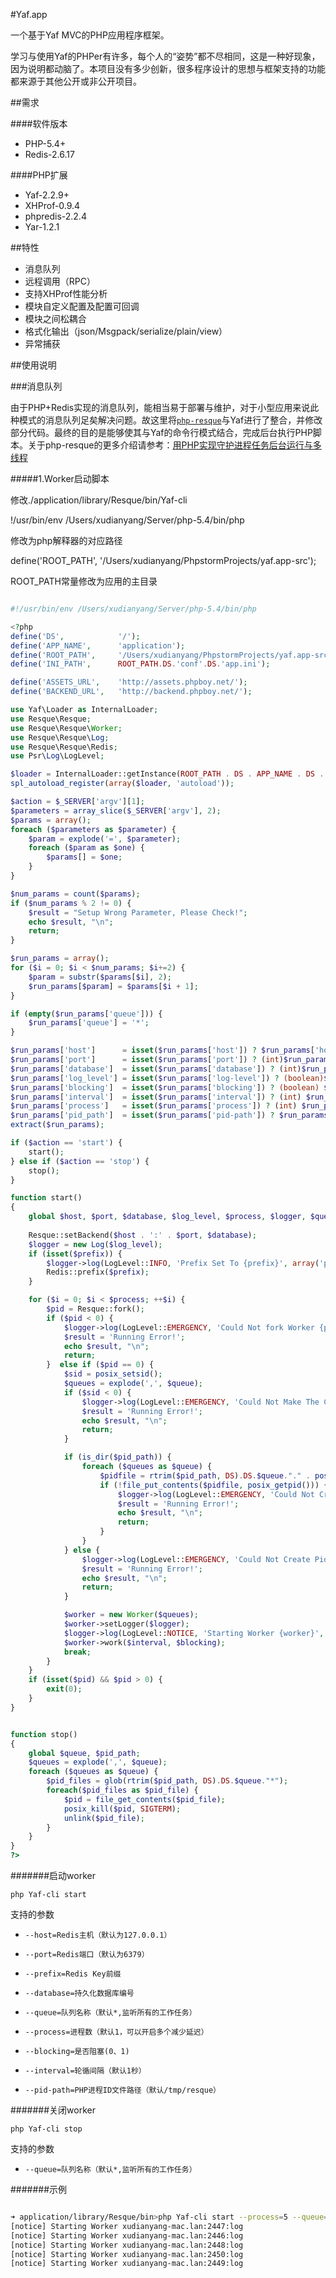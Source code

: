 #Yaf.app

一个基于Yaf MVC的PHP应用程序框架。

学习与使用Yaf的PHPer有许多，每个人的“姿势”都不尽相同，这是一种好现象，因为说明都动脑了。本项目没有多少创新，很多程序设计的思想与框架支持的功能都来源于其他公开或非公开项目。

##需求

####软件版本

* PHP-5.4+
* Redis-2.6.17

####PHP扩展

* Yaf-2.2.9+
* XHProf-0.9.4
* phpredis-2.2.4
* Yar-1.2.1

##特性

* 消息队列
* 远程调用（RPC）
* 支持XHProf性能分析
* 模块自定义配置及配置可回调
* 模块之间松耦合
* 格式化输出（json/Msgpack/serialize/plain/view）
* 异常捕获

##使用说明

###消息队列

由于PHP+Redis实现的消息队列，能相当易于部署与维护，对于小型应用来说此种模式的消息队列足矣解决问题。故这里将[`php-resque`](https://github.com/chrisboulton/php-resque)与Yaf进行了整合，并修改部分代码。最终的目的是能够使其与Yaf的命令行模式结合，完成后台执行PHP脚本。关于php-resque的更多介绍请参考：[用PHP实现守护进程任务后台运行与多线程](http://avnpc.com/pages/run-background-task-by-php-resque)

#####1.Worker启动脚本

修改./application/library/Resque/bin/Yaf-cli

!/usr/bin/env /Users/xudianyang/Server/php-5.4/bin/php

修改为php解释器的对应路径

define('ROOT_PATH',     '/Users/xudianyang/PhpstormProjects/yaf.app-src');

ROOT_PATH常量修改为应用的主目录

```php

#!/usr/bin/env /Users/xudianyang/Server/php-5.4/bin/php

<?php
define('DS',            '/');
define('APP_NAME',      'application');
define('ROOT_PATH',     '/Users/xudianyang/PhpstormProjects/yaf.app-src');
define('INI_PATH',      ROOT_PATH.DS.'conf'.DS.'app.ini');

define('ASSETS_URL',    'http://assets.phpboy.net/');
define('BACKEND_URL',   'http://backend.phpboy.net/');

use Yaf\Loader as InternalLoader;
use Resque\Resque;
use Resque\Resque\Worker;
use Resque\Resque\Log;
use Resque\Resque\Redis;
use Psr\Log\LogLevel;

$loader = InternalLoader::getInstance(ROOT_PATH . DS . APP_NAME . DS . 'library');
spl_autoload_register(array($loader, 'autoload'));

$action = $_SERVER['argv'][1];
$parameters = array_slice($_SERVER['argv'], 2);
$params = array();
foreach ($parameters as $parameter) {
    $param = explode('=', $parameter);
    foreach ($param as $one) {
        $params[] = $one;
    }
}

$num_params = count($params);
if ($num_params % 2 != 0) {
    $result = "Setup Wrong Parameter, Please Check!";
    echo $result, "\n";
    return;
}

$run_params = array();
for ($i = 0; $i < $num_params; $i+=2) {
    $param = substr($params[$i], 2);
    $run_params[$param] = $params[$i + 1];
}

if (empty($run_params['queue'])) {
    $run_params['queue'] = '*';
}

$run_params['host']      = isset($run_params['host']) ? $run_params['host'] : '127.0.0.1';
$run_params['port']      = isset($run_params['port']) ? (int)$run_params['port'] : '6379';
$run_params['database']  = isset($run_params['database']) ? (int)$run_params['database'] : 0;
$run_params['log_level'] = isset($run_params['log-level']) ? (boolean)$run_params['log-level'] : false;
$run_params['blocking']  = isset($run_params['blocking']) ? (boolean) $run_params['blocking'] : false;
$run_params['interval']  = isset($run_params['interval']) ? (int) $run_params['interval'] : 1;
$run_params['process']   = isset($run_params['process']) ? (int) $run_params['process'] : 1;
$run_params['pid_path']  = isset($run_params['pid-path']) ? $run_params['pid-path'] : '/tmp/resque/';
extract($run_params);

if ($action == 'start') {
    start();
} else if ($action == 'stop') {
    stop();
}

function start()
{
    global $host, $port, $database, $log_level, $process, $logger, $queue, $pid_path, $interval, $blocking;
    
    Resque::setBackend($host . ':' . $port, $database);
    $logger = new Log($log_level);
    if (isset($prefix)) {
        $logger->log(LogLevel::INFO, 'Prefix Set To {prefix}', array('prefix' => $prefix));
        Redis::prefix($prefix);
    }

    for ($i = 0; $i < $process; ++$i) {
        $pid = Resque::fork();
        if ($pid < 0) {
            $logger->log(LogLevel::EMERGENCY, 'Could Not fork Worker {process}', array('process' => $i));
            $result = 'Running Error!';
            echo $result, "\n";
            return;
        }  else if ($pid == 0) {
            $sid = posix_setsid();
            $queues = explode(',', $queue);
            if ($sid < 0) {
                $logger->log(LogLevel::EMERGENCY, 'Could Not Make The Current Process A Session Leader');
                $result = 'Running Error!';
                echo $result, "\n";
                return;
            }

            if (is_dir($pid_path)) {
                foreach ($queues as $queue) {
                    $pidfile = rtrim($pid_path, DS).DS.$queue."." . posix_getpid();
                    if (!file_put_contents($pidfile, posix_getpid())) {
                        $logger->log(LogLevel::EMERGENCY, 'Could Not Create Pid File, Permission Denied');
                        $result = 'Running Error!';
                        echo $result, "\n";
                        return;
                    }
                }
            } else {
                $logger->log(LogLevel::EMERGENCY, 'Could Not Create Pid File, {pidpath} Directory Not Exists', array('pidpath' => $pid_path));
                $result = 'Running Error!';
                echo $result, "\n";
                return;
            }

            $worker = new Worker($queues);
            $worker->setLogger($logger);
            $logger->log(LogLevel::NOTICE, 'Starting Worker {worker}', array('worker' => $worker));
            $worker->work($interval, $blocking);
            break;
        }
    }
    if (isset($pid) && $pid > 0) {
        exit(0);
    }
}


function stop()
{
    global $queue, $pid_path;
    $queues = explode(',', $queue);
    foreach ($queues as $queue) {
        $pid_files = glob(rtrim($pid_path, DS).DS.$queue."*");
        foreach($pid_files as $pid_file) {
            $pid = file_get_contents($pid_file);
            posix_kill($pid, SIGTERM);
            unlink($pid_file);
        }
    }
}
?>
```

#######启动worker

`php Yaf-cli start`

支持的参数

* `--host=Redis主机（默认为127.0.0.1）` 

* `--port=Redis端口（默认为6379）` 

* `--prefix=Redis Key前缀`

* `--database=持久化数据库编号`

* `--queue=队列名称（默认*,监听所有的工作任务）`

* `--process=进程数（默认1，可以开启多个减少延迟）`

* `--blocking=是否阻塞(0、1)`

* `--interval=轮循间隔（默认1秒）`

* `--pid-path=PHP进程ID文件路径（默认/tmp/resque）`
	
#######关闭worker

`php Yaf-cli stop`

支持的参数

* `--queue=队列名称（默认*,监听所有的工作任务）`

#######示例

```bash

➜ application/library/Resque/bin>php Yaf-cli start --process=5 --queue=log
[notice] Starting Worker xudianyang-mac.lan:2447:log
[notice] Starting Worker xudianyang-mac.lan:2446:log
[notice] Starting Worker xudianyang-mac.lan:2448:log
[notice] Starting Worker xudianyang-mac.lan:2450:log
[notice] Starting Worker xudianyang-mac.lan:2449:log

```



















